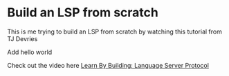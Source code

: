 # Build an LSP from scratch
This is me trying to build an LSP from scratch by watching this tutorial from TJ Devries

Add hello world

Check out the video here [Learn By Building: Language Server Protocol](https://www.youtube.com/watch?v=YsdlcQoHqPY)
